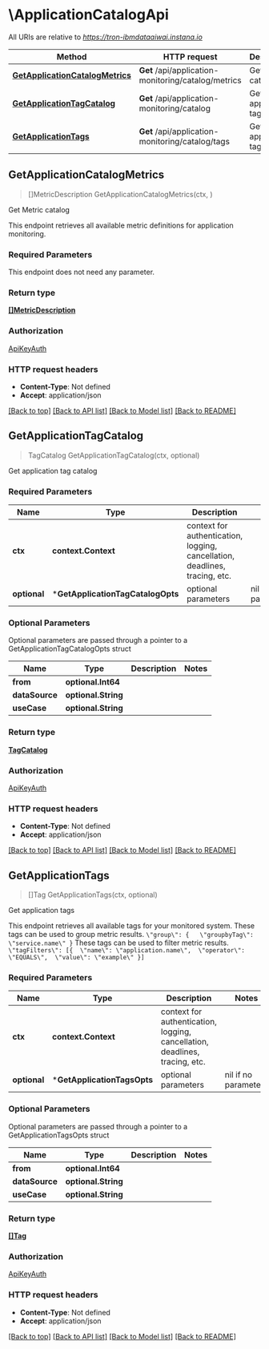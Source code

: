 # \ApplicationCatalogApi

All URIs are relative to *https://tron-ibmdataaiwai.instana.io*

Method | HTTP request | Description
------------- | ------------- | -------------
[**GetApplicationCatalogMetrics**](ApplicationCatalogApi.md#GetApplicationCatalogMetrics) | **Get** /api/application-monitoring/catalog/metrics | Get Metric catalog
[**GetApplicationTagCatalog**](ApplicationCatalogApi.md#GetApplicationTagCatalog) | **Get** /api/application-monitoring/catalog | Get application tag catalog
[**GetApplicationTags**](ApplicationCatalogApi.md#GetApplicationTags) | **Get** /api/application-monitoring/catalog/tags | Get application tags



## GetApplicationCatalogMetrics

> []MetricDescription GetApplicationCatalogMetrics(ctx, )

Get Metric catalog

This endpoint retrieves all available metric definitions for application monitoring. 

### Required Parameters

This endpoint does not need any parameter.

### Return type

[**[]MetricDescription**](MetricDescription.md)

### Authorization

[ApiKeyAuth](../README.md#ApiKeyAuth)

### HTTP request headers

- **Content-Type**: Not defined
- **Accept**: application/json

[[Back to top]](#) [[Back to API list]](../README.md#documentation-for-api-endpoints)
[[Back to Model list]](../README.md#documentation-for-models)
[[Back to README]](../README.md)


## GetApplicationTagCatalog

> TagCatalog GetApplicationTagCatalog(ctx, optional)

Get application tag catalog

### Required Parameters


Name | Type | Description  | Notes
------------- | ------------- | ------------- | -------------
**ctx** | **context.Context** | context for authentication, logging, cancellation, deadlines, tracing, etc.
 **optional** | ***GetApplicationTagCatalogOpts** | optional parameters | nil if no parameters

### Optional Parameters

Optional parameters are passed through a pointer to a GetApplicationTagCatalogOpts struct


Name | Type | Description  | Notes
------------- | ------------- | ------------- | -------------
 **from** | **optional.Int64**|  | 
 **dataSource** | **optional.String**|  | 
 **useCase** | **optional.String**|  | 

### Return type

[**TagCatalog**](TagCatalog.md)

### Authorization

[ApiKeyAuth](../README.md#ApiKeyAuth)

### HTTP request headers

- **Content-Type**: Not defined
- **Accept**: application/json

[[Back to top]](#) [[Back to API list]](../README.md#documentation-for-api-endpoints)
[[Back to Model list]](../README.md#documentation-for-models)
[[Back to README]](../README.md)


## GetApplicationTags

> []Tag GetApplicationTags(ctx, optional)

Get application tags

This endpoint retrieves all available tags for your monitored system.  These tags can be used to group metric results. ``` \"group\": {   \"groupbyTag\": \"service.name\" } ```  These tags can be used to filter metric results. ``` \"tagFilters\": [{  \"name\": \"application.name\",  \"operator\": \"EQUALS\",  \"value\": \"example\" }] ``` 

### Required Parameters


Name | Type | Description  | Notes
------------- | ------------- | ------------- | -------------
**ctx** | **context.Context** | context for authentication, logging, cancellation, deadlines, tracing, etc.
 **optional** | ***GetApplicationTagsOpts** | optional parameters | nil if no parameters

### Optional Parameters

Optional parameters are passed through a pointer to a GetApplicationTagsOpts struct


Name | Type | Description  | Notes
------------- | ------------- | ------------- | -------------
 **from** | **optional.Int64**|  | 
 **dataSource** | **optional.String**|  | 
 **useCase** | **optional.String**|  | 

### Return type

[**[]Tag**](Tag.md)

### Authorization

[ApiKeyAuth](../README.md#ApiKeyAuth)

### HTTP request headers

- **Content-Type**: Not defined
- **Accept**: application/json

[[Back to top]](#) [[Back to API list]](../README.md#documentation-for-api-endpoints)
[[Back to Model list]](../README.md#documentation-for-models)
[[Back to README]](../README.md)

